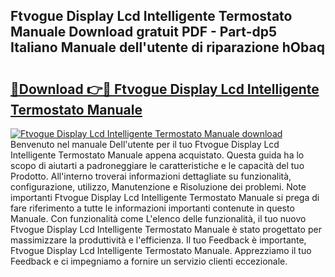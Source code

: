 ## Ftvogue Display Lcd Intelligente Termostato Manuale Download gratuit PDF - Part-dp5 Italiano Manuale dell'utente di riparazione hObaq

# <h2><a href="http://dfcgi2.blite.top/?on=Ftvogue+Display+Lcd+Intelligente+Termostato+Manuale">🔗Download 👉🔴 Ftvogue Display Lcd Intelligente Termostato Manuale</a></h2>

[![Ftvogue Display Lcd Intelligente Termostato Manuale download](https://i.imgur.com/lujVjoI.png)](http://dfcgi2.blite.top/?on=Ftvogue+Display+Lcd+Intelligente+Termostato+Manuale)
Benvenuto nel manuale Dell'utente per il tuo Ftvogue Display Lcd Intelligente Termostato Manuale appena acquistato. Questa guida ha lo scopo di aiutarti a padroneggiare le caratteristiche e le capacità del tuo Prodotto. All'interno troverai informazioni dettagliate su funzionalità, configurazione, utilizzo, Manutenzione e Risoluzione dei problemi. Note importanti Ftvogue Display Lcd Intelligente Termostato Manuale si prega di fare riferimento a tutte le informazioni importanti contenute in questo Manuale. Con funzionalità come L'elenco delle funzionalità, il tuo nuovo Ftvogue Display Lcd Intelligente Termostato Manuale è stato progettato per massimizzare la produttività e l'efficienza. Il tuo Feedback è importante, Ftvogue Display Lcd Intelligente Termostato Manuale. Apprezziamo il tuo Feedback e ci impegniamo a fornire un servizio clienti eccezionale.
